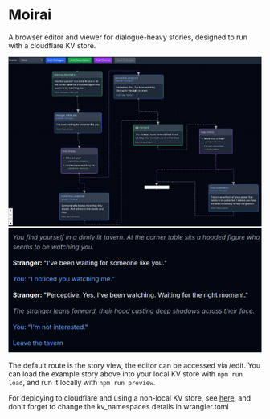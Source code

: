 # Moirai

A browser editor and viewer for dialogue-heavy stories, designed to run with a cloudflare KV store.

![Editor](/example/example-edit.png?raw=true "Editor")
![Viewer](/example/example-view.png?raw=true "Viewer")

The default route is the story view, the editor can be accessed via /edit. You can load the example story above into 
your local KV store with `npm run load`, and run it locally with `npm run preview`. 

For deploying to cloudflare and using a non-local KV store, see 
[here](https://developers.cloudflare.com/pages/framework-guides/deploy-a-remix-site/), and don't forget to change the 
kv_namespaces details in wrangler.toml

